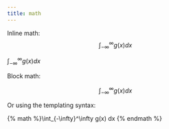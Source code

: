 ```yaml
---
title: math
---
```


Inline math: $$\int_{-\infty}^\infty g(x) dx$$

$\int_{-\infty}^\infty g(x) dx$

Block math:

$$
\int_{-\infty}^\infty g(x) dx
$$

Or using the templating syntax:

{% math %}\int_{-\infty}^\infty g(x) dx {% endmath %}
